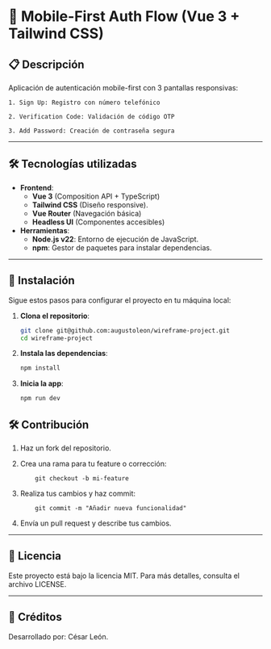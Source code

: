 # 📱 Mobile-First Auth Flow (Vue 3 + Tailwind CSS)

## 📋 Descripción

Aplicación de autenticación mobile-first con 3 pantallas responsivas:

    1. Sign Up: Registro con número telefónico

    2. Verification Code: Validación de código OTP

    3. Add Password: Creación de contraseña segura

---

## 🛠️ Tecnologías utilizadas

- **Frontend**:
  - **Vue 3** (Composition API + TypeScript)
  - **Tailwind CSS**  (Diseño responsive).
  - **Vue Router** (Navegación básica)
  - **Headless UI** (Componentes accesibles)
- **Herramientas**:
  - **Node.js v22**: Entorno de ejecución de JavaScript.
  - **npm**: Gestor de paquetes para instalar dependencias.

---

## 🚀 Instalación

Sigue estos pasos para configurar el proyecto en tu máquina local:

1. **Clona el repositorio**:
   ```bash
   git clone git@github.com:augustoleon/wireframe-project.git
   cd wireframe-project

2. **Instala las dependencias**:
   ```bash
   npm install

3. **Inicia la app**:
   ```bash
   npm run dev

## 🛠️ Contribución

1. Haz un fork del repositorio.
2. Crea una rama para tu feature o corrección:

    ```
        git checkout -b mi-feature
    ```
3. Realiza tus cambios y haz commit:
    ```
        git commit -m "Añadir nueva funcionalidad"
    ```
4. Envía un pull request y describe tus cambios.

---

## 📄 Licencia

Este proyecto está bajo la licencia MIT. Para más detalles, consulta el archivo LICENSE.

---
## 🙌 Créditos
Desarrollado por: César León.
